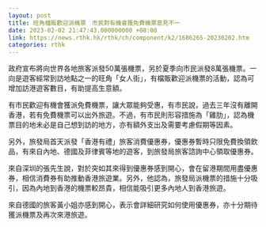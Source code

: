 ```yaml
---
layout: post
title: 旺角檔販歡迎派機票　市民對有機會獲免費機票意見不一
date: 2023-02-02 21:47:43.000000000 +08:00
link: https://news.rthk.hk/rthk/ch/component/k2/1686265-20230202.htm
categories: rthk
---
```


政府宣布將向世界各地旅客派發50萬張機票，另於夏季向市民派發8萬張機票。一向是遊客經常到訪地點之一的旺角「女人街」，有檔販歡迎派機票的活動，認為可增加訪港遊客數目，有助提高生意額。

有市民歡迎有機會獲派免費機票，讓大眾能夠受惠，有市民說，過去三年沒有離開香港，若有免費機票可以出外旅遊。不過，有市民則形容措施為「雞肋」，認為機票目的地未必是自己想到訪的地方，亦有額外支出及需要考慮假期等因素。

另外，旅發局首天派發「香港有禮」旅客消費優惠券，優惠券暫時只限免費換領飲品，有來自內地、德國及菲律賓等地的遊客，到旅發局旅客諮詢中心領取優惠券。

來自深圳的張先生說，對於突如其來得到優惠券感到開心，會在留港期間用盡優惠券，相信消費券有助推動香港旅遊業。另外，他認為，旅發局派機票的措施十分吸引，因為內地到香港的機票較昂貴，相信能吸引更多內地人到香港旅遊。

來自德國的旅客黃小姐亦感到開心，表示會詳細研究如何使用優惠券，亦十分期待獲派機票及再次來港旅遊。
